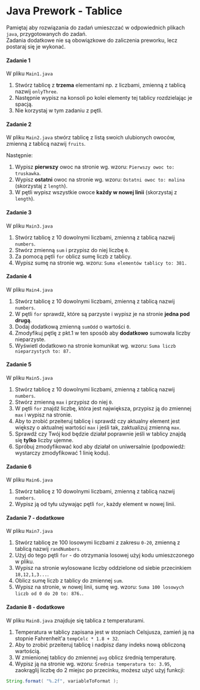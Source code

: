 #  Java Prework - Tablice

Pamiętaj aby rozwiązania do zadań umieszczać w odpowiednich plikach `java`, przygotowanych do zadań.  
Zadania dodatkowe nie są obowiązkowe do zaliczenia preworku, lecz postaraj się je wykonać.

#### Zadanie 1

W pliku `Main1.java`

1. Stwórz tablicę z **trzema** elementami np. z liczbami, zmienną z tablicą nazwij `onlyThree`.
2. Następnie wypisz na konsoli po kolei elementy tej tablicy rozdzielając je spacją.
3. Nie korzystaj w tym zadaniu z pętli.

#### Zadanie 2

W pliku `Main2.java` stwórz tablicę z listą swoich ulubionych owoców, zmienną z tablicą nazwij `fruits`.  

Następnie:

1. Wypisz **pierwszy** owoc na stronie wg. wzoru: `Pierwszy owoc to: truskawka`.
2. Wypisz **ostatni** owoc na stronie wg. wzoru: `Ostatni owoc to: malina` (skorzystaj z `length`).
3. W pętli wypisz wszystkie owoce **każdy w nowej linii**  (skorzystaj z `length`).

#### Zadanie 3

W pliku `Main3.java`

1. Stwórz tablicę z 10 dowolnymi liczbami, zmienną z tablicą nazwij `numbers`.
2. Stwórz zmienną  ```sum``` i przypisz do niej liczbę `0`.
3. Za pomocą pętli ```for``` oblicz sumę liczb z tablicy.
4. Wypisz sumę na stronie wg. wzoru: `Suma elementów tablicy to: 381.`

#### Zadanie 4

W pliku `Main4.java`

1. Stwórz tablicę z 10 dowolnymi liczbami, zmienną z tablicą nazwij `numbers`.
2. W pętli ```for``` sprawdź, które są parzyste i wypisz je na stronie **jedna pod drugą**.
3. Dodaj dodatkową zmienną `sumOdd` o wartości `0`.
4. Zmodyfikuj pętlę z pkt.1  w ten sposób aby **dodatkowo** sumowała liczby nieparzyste.
5. Wyświetl dodatkowo na stronie komunikat wg. wzoru: `Suma liczb nieparzystych to: 87.`


#### Zadanie 5

W pliku `Main5.java`

1. Stwórz tablicę z 10 dowolnymi liczbami, zmienną z tablicą nazwij `numbers`.
2. Stwórz zmienną  ```max``` i przypisz do niej `0`.
3. W pętli ```for``` znajdź liczbę, która jest największa, przypisz ją do zmiennej ```max``` i wypisz na stronie.
4. Aby to zrobić przeiteruj tablicę i sprawdź czy aktualny element jest większy o aktualnej wartości `max` i jeśli tak, zaktualizuj zmienną `max`.
5. Sprawdź czy Twój kod będzie działał poprawnie jeśli w tablicy znajdą się **tylko** liczby ujemne.
6. Spróbuj zmodyfikować kod aby działał on uniwersalnie (podpowiedź: wystarczy zmodyfikować 1 linię kodu).

#### Zadanie 6

W pliku `Main6.java`

1. Stwórz tablicę z 10 dowolnymi liczbami, zmienną z tablicą nazwij `numbers`.
2. Wypisz ją od tyłu używając pętli ```for```, każdy element w nowej linii.

#### Zadanie 7 - dodatkowe

W pliku `Main7.java`

1. Stwórz tablicę ze 100 losowymi liczbami z zakresu `0-20`, zmienną z tablicą nazwij `randNumbers`.
2. Użyj do tego pętli `for` - do otrzymania losowej użyj kodu umieszczonego w pliku.
3. Wypisz na stronie wylosowane liczby oddzielone od siebie przecinkiem `18,12,1,3...`.
4. Oblicz sumę liczb z tablicy do zmiennej `sum`.
5. Wypisz na stronie, w nowej linii, sumę wg. wzoru: `Suma 100 losowych liczb od 0 do 20 to: 876.`.



#### Zadanie 8 - dodatkowe

W pliku `Main8.java` znajduje się tablica z temperaturami.

1. Temperatura w tablicy zapisana jest w stopniach Celsjusza, zamień ją na stopnie Fahrenheit'a
   `tempCelc * 1.8 + 32`.
2. Aby to zrobić przeiteruj tablicę i nadpisz dany indeks nową obliczoną wartością.
3. W zmienionej tablicy do zmiennej `avg` oblicz średnią temperaturę.
4. Wypisz ją na stronie wg. wzoru: `Średnia temperatura to: 3.95`, zaokrąglij liczbę do 2 miejsc po przecinku,
 możesz użyć użyj funkcji: 
 ```java 
 String.format( "%.2f", variableToFormat );
 ```
